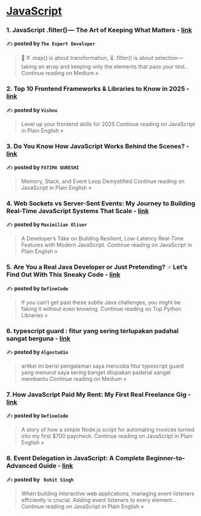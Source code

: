 
<h1><a href=https://medium.com/tag/javascript-development/recommended target="_blank" rel="noopener noreferrer">JavaScript</a></h1>
<h3>1.  JavaScript .filter() —  The Art of Keeping What Matters  - <a href="https://the-expert-developer.medium.com/javascript-filter-the-art-of-keeping-what-matters-91dda9cb0610?source=rss------javascript_development-5" target="_blank" rel="noopener noreferrer">link</a></h3>

✍️ **posted by `The Expert Developer`**

<blockquote>🐅 If .map() is about transformation, ⏳ .filter() is about selection — taking an array and keeping only the elements that pass your test…
Continue reading on Medium »</blockquote>

<h3>2. Top 10 Frontend Frameworks & Libraries to Know in 2025 - <a href="https://javascript.plainenglish.io/top-10-frontend-frameworks-libraries-to-know-in-2025-250b9eb8268e?source=rss------javascript_development-5" target="_blank" rel="noopener noreferrer">link</a></h3>

✍️ **posted by `Vishnu`**

<blockquote>Level up your frontend skills for 2025
Continue reading on JavaScript in Plain English »</blockquote>

<h3>3. Do You Know How JavaScript Works Behind the Scenes? - <a href="https://javascript.plainenglish.io/do-you-know-how-javascript-works-behind-the-scenes-0ce1fca8fce3?source=rss------javascript_development-5" target="_blank" rel="noopener noreferrer">link</a></h3>

✍️ **posted by `FATIMA QURESHI`**

<blockquote>Memory, Stack, and Event Loop Demystified
Continue reading on JavaScript in Plain English »</blockquote>

<h3>4. Web Sockets vs Server-Sent Events: My Journey to Building Real-Time JavaScript Systems That Scale - <a href="https://javascript.plainenglish.io/web-sockets-vs-server-sent-events-my-journey-to-building-real-time-javascript-systems-that-scale-cfc7188f38ac?source=rss------javascript_development-5" target="_blank" rel="noopener noreferrer">link</a></h3>

✍️ **posted by `Maximilian Oliver`**

<blockquote>A Developer’s Take on Building Resilient, Low-Latency Real-Time Features with Modern JavaScript.
Continue reading on JavaScript in Plain English »</blockquote>

<h3>5. Are You a Real Java Developer or Just Pretending? ️‍♂️ Let’s Find Out With This Sneaky Code - <a href="https://medium.com/top-python-libraries/are-you-a-real-java-developer-or-just-pretending-%EF%B8%8F-%EF%B8%8F-lets-find-out-with-this-sneaky-code-2f5520fa5509?source=rss------javascript_development-5" target="_blank" rel="noopener noreferrer">link</a></h3>

✍️ **posted by `DefineCode`**

<blockquote>If you can’t get past these subtle Java challenges, you might be faking it without even knowing.
Continue reading on Top Python Libraries »</blockquote>

<h3>6. typescript guard : fitur yang sering terlupakan padahal sangat berguna - <a href="https://medium.com/@algo.studio/typescript-guard-fitur-yang-sering-terlupakan-padahal-sangat-berguna-834310085ad3?source=rss------javascript_development-5" target="_blank" rel="noopener noreferrer">link</a></h3>

✍️ **posted by `Algostudio`**

<blockquote>artikel ini berisi pengalaman saya mencoba fitur typescript guard yang menurut saya sering banget dilupakan padahal sangat membantu
Continue reading on Medium »</blockquote>

<h3>7. How JavaScript Paid My Rent: My First Real Freelance Gig - <a href="https://javascript.plainenglish.io/how-javascript-paid-my-rent-my-first-real-freelance-gig-322e3ce77394?source=rss------javascript_development-5" target="_blank" rel="noopener noreferrer">link</a></h3>

✍️ **posted by `DefineCode`**

<blockquote>A story of how a simple Node.js script for automating invoices turned into my first $700 paycheck.
Continue reading on JavaScript in Plain English »</blockquote>

<h3>8.  Event Delegation in JavaScript: A Complete Beginner-to-Advanced Guide - <a href="https://javascript.plainenglish.io/event-delegation-in-javascript-a-complete-beginner-to-advanced-guide-b57a1ee1d3c3?source=rss------javascript_development-5" target="_blank" rel="noopener noreferrer">link</a></h3>

✍️ **posted by `  Rohit Singh `**

<blockquote>When building interactive web applications, managing event listeners efficiently is crucial. Adding event listeners to every element…
Continue reading on JavaScript in Plain English »</blockquote>

